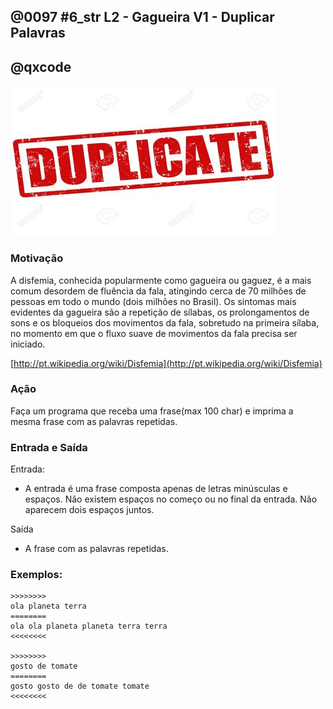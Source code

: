 ## @0097 #6_str L2 - Gagueira V1 - Duplicar Palavras
## @qxcode

![](capa.jpg)

### Motivação

A disfemia, conhecida popularmente como gagueira ou gaguez, é a mais comum desordem de fluência da fala, atingindo cerca de 70 milhões de pessoas em todo o mundo (dois milhões no Brasil). Os sintomas mais evidentes da gagueira são a repetição de sílabas, os prolongamentos de sons e os bloqueios dos movimentos da fala, sobretudo na primeira sílaba, no momento em que o fluxo suave de movimentos da fala precisa ser iniciado.

[http://pt.wikipedia.org/wiki/Disfemia](http://pt.wikipedia.org/wiki/Disfemia)

### Ação

Faça um programa que receba uma frase(max 100 char) e imprima a mesma frase com as palavras repetidas.

### Entrada e Saída

Entrada:

*   A entrada é uma frase composta apenas de letras minúsculas e espaços. Não existem espaços no começo ou no final da entrada. Não aparecem dois espaços juntos.

Saída

*   A frase com as palavras repetidas.

### Exemplos:

```
>>>>>>>>
ola planeta terra
========
ola ola planeta planeta terra terra
<<<<<<<<

>>>>>>>>
gosto de tomate
========
gosto gosto de de tomate tomate
<<<<<<<<
```

<!---
>>>>>>>> 01
minha ufc
========
minha minha ufc ufc
<<<<<<<<

>>>>>>>> 02
sim eu vou
========
sim sim eu eu vou vou
<<<<<<<<
--->